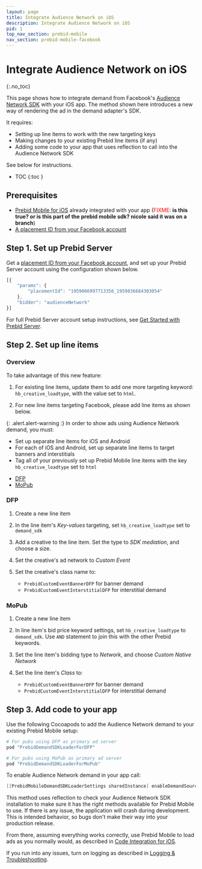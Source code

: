 ```yaml
---
layout: page
title: Integrate Audience Network on iOS
description: Integrate Audience Network on iOS
pid: 1
top_nav_section: prebid-mobile
nav_section: prebid-mobile-facebook
---
```


<div class="bs-docs-section" markdown="1">

# Integrate Audience Network on iOS
{:.no_toc}

This page shows how to integrate demand from Facebook's [Audience Network SDK](https://developers.facebook.com/docs/audience-network) with your iOS app.  The method shown here introduces a new way of rendering the ad in the demand adapter's SDK.

It requires:

+ Setting up line items to work with the new targeting keys
+ Making changes to your existing Prebid line items (if any)
+ Adding some code to your app that uses reflection to call into the Audience Network SDK

See below for instructions.

* TOC
{:toc }

## Prerequisites

+ [Prebid Mobile for iOS](https://github.com/prebid/prebid-mobile-ios) already integrated with your app (<span style="color: rgb(255,0,0);">FIXME</span>: <strong>is this true?  or is this part of the prebid mobile sdk?  nicole said it was on a branch</strong>)
+ [A placement ID from your Facebook account](https://developers.facebook.com/docs/audience-network/getting-started/)

## Step 1. Set up Prebid Server

Get a [placement ID from your Facebook account](https://developers.facebook.com/docs/audience-network/getting-started/), and set up your Prebid Server account using the configuration shown below.

```javascript
[{
    "params": {
        "placementId": "1959066997713356_1959836684303054"
    },
    "bidder": "audienceNetwork"
}]
```

For full Prebid Server account setup instructions, see [Get Started with Prebid Server]({{site.baseurl}}/prebid-mobile/prebid-mobile-pbs.html).

## Step 2. Set up line items


### Overview

To take advantage of this new feature:

1. For existing line items, update them to add one more targeting keyword: `hb_creative_loadtype`, with the value set to `html`.

2. For new line items targeting Facebook, please add line items as shown below.

{: .alert.alert-warning :}
In order to show ads using Audience Network demand, you must:  
- Set up separate line items for iOS and Android  
- For each of iOS and Android, set up separate line items to target banners and interstitials  
- Tag all of your previously set up Prebid Mobile line items with the key `hb_creative_loadtype` set to `html`

+ [DFP](#DFP)
+ [MoPub](#MoPub)

### DFP

1. Create a new line item

2. In the line item's *Key-values* targeting, set `hb_creative_loadtype` set to `demand_sdk`

3. Add a creative to the line item.  Set the type to *SDK mediation*, and choose a size.

4. Set the creative's ad network to *Custom Event*

5. Set the creative's class name to:

   - `PrebidCustomEventBannerDFP` for banner demand
   - `PrebidCustomEventInterstitialDFP` for interstitial demand

### MoPub

1. Create a new line item

2. In line item's bid price keyword settings, set `hb_creative_loadtype` to `demand_sdk`.  Use `AND` statement to join this with the other Prebid keywords.

3. Set the line item's bidding type to *Network*, and choose *Custom Native Network*

4. Set the line item's *Class* to:

   - `PrebidCustomEventBannerDFP` for banner demand
   - `PrebidCustomEventInterstitialDFP` for interstitial demand

## Step 3. Add code to your app

Use the following Cocoapods to add the Audience Network demand to your existing Prebid Mobile setup:

```ruby
# For pubs using DFP as primary ad server
pod "PrebidDemandSDKLoaderForDFP"

# For pubs using MoPub as primary ad server
pod "PrebidDemandSDKLoaderForMoPub"
```

To enable Audience Network demand in your app call:

```objective-c
[[PrebidMobileDemandSDKLoaderSettings sharedInstance] enableDemandSources:@[@(PBDemandSourceFacebook)]];
```

This method uses reflection to check your Audience Network SDK installation to make sure it has the right methods available for Prebid Mobile to use.  If there is any issue, the application will crash during development.  This is intended behavior, so bugs don't make their way into your production release.

From there, assuming everything works correctly, use Prebid Mobile to load ads as you normally would, as described in [Code Integration for iOS]({{site.baseurl}}/prebid-mobile/code-integration-ios.html).

If you run into any issues, turn on logging as described in [Logging & Troubleshooting]({{site.baseurl}}/prebid-mobile/logging-troubleshooting-ios.html).

</div>
